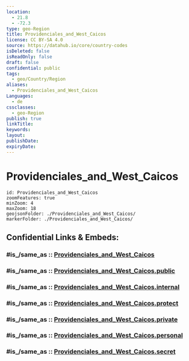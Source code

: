 ```yaml
---
location:
  - 21.8
  - -72.3
type: geo-Region
title: Providenciales_and_West_Caicos
license: CC BY-SA 4.0
source: https://datahub.io/core/country-codes
isDeleted: false
isReadOnly: false
draft: false
confidential: public
tags:
  - geo/Country/Region
aliases:
  - Providenciales_and_West_Caicos
Languages:
  - de
cssclasses:
  - geo-Region
publish: true
linkTitle:
keywords:
layout:
publishDate:
expiryDate:
---
```


# Providenciales_and_West_Caicos

```leaflet
id: Providenciales_and_West_Caicos
zoomFeatures: true 
minZoom: 4 
maxZoom: 18
geojsonFolder: ./Providenciales_and_West_Caicos/
markerFolder: ./Providenciales_and_West_Caicos/
```


## Confidential Links & Embeds: 

### #is_/same_as :: [Providenciales_and_West_Caicos](/_Standards/Earth/Continent/America~Caribbean/Turks_and_Caicos~Islands/Districts~Turks_and_Caicos/Providenciales_and_West_Caicos.md) 

### #is_/same_as :: [Providenciales_and_West_Caicos.public](/_public/Earth/Continent/America~Caribbean/Turks_and_Caicos~Islands/Districts~Turks_and_Caicos/Providenciales_and_West_Caicos.public.md) 

### #is_/same_as :: [Providenciales_and_West_Caicos.internal](/_internal/Earth/Continent/America~Caribbean/Turks_and_Caicos~Islands/Districts~Turks_and_Caicos/Providenciales_and_West_Caicos.internal.md) 

### #is_/same_as :: [Providenciales_and_West_Caicos.protect](/_protect/Earth/Continent/America~Caribbean/Turks_and_Caicos~Islands/Districts~Turks_and_Caicos/Providenciales_and_West_Caicos.protect.md) 

### #is_/same_as :: [Providenciales_and_West_Caicos.private](/_private/Earth/Continent/America~Caribbean/Turks_and_Caicos~Islands/Districts~Turks_and_Caicos/Providenciales_and_West_Caicos.private.md) 

### #is_/same_as :: [Providenciales_and_West_Caicos.personal](/_personal/Earth/Continent/America~Caribbean/Turks_and_Caicos~Islands/Districts~Turks_and_Caicos/Providenciales_and_West_Caicos.personal.md) 

### #is_/same_as :: [Providenciales_and_West_Caicos.secret](/_secret/Earth/Continent/America~Caribbean/Turks_and_Caicos~Islands/Districts~Turks_and_Caicos/Providenciales_and_West_Caicos.secret.md)

